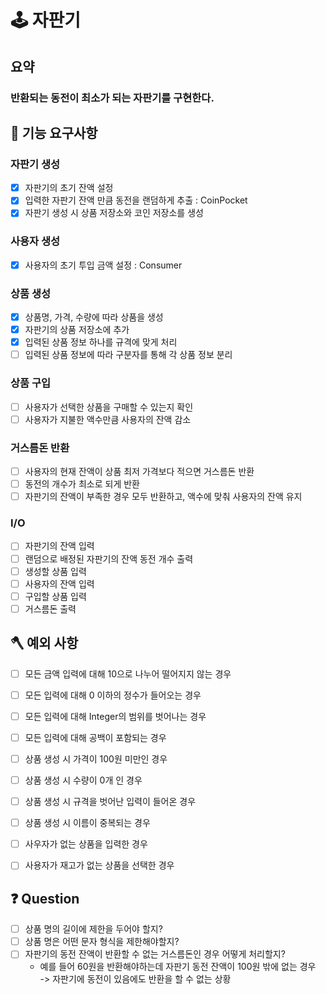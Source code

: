 # 🕹 자판기
## 요약
### 반환되는 동전이 최소가 되는 자판기를 구현한다.

## 🚀 기능 요구사항

### 자판기 생성
- [x] 자판기의 초기 잔액 설정
- [x] 입력한 자판기 잔액 만큼 동전을 랜덤하게 추출 : CoinPocket
- [x] 자판기 생성 시 상품 저장소와 코인 저장소를 생성

### 사용자 생성
- [x] 사용자의 초기 투입 금액 설정 : Consumer

### 상품 생성
- [x] 상품명, 가격, 수량에 따라 상품을 생성
- [x] 자판기의 상품 저장소에 추가
- [x] 입력된 상품 정보 하나를 규격에 맞게 처리
- [ ] 입력된 상품 정보에 따라 구분자를 통해 각 상품 정보 분리

### 상품 구입
- [ ] 사용자가 선택한 상품을 구매할 수 있는지 확인
- [ ] 사용자가 지불한 액수만큼 사용자의 잔액 감소

### 거스름돈 반환
- [ ] 사용자의 현재 잔액이 상품 최저 가격보다 적으면 거스름돈 반환
- [ ] 동전의 개수가 최소로 되게 반환
- [ ] 자판기의 잔액이 부족한 경우 모두 반환하고, 액수에 맞춰 사용자의 잔액 유지

### I/O
- [ ] 자판기의 잔액 입력
- [ ] 랜덤으로 배정된 자판기의 잔액 동전 개수 출력
- [ ] 생성할 상품 입력
- [ ] 사용자의 잔액 입력
- [ ] 구입할 상품 입력
- [ ] 거스름돈 출력

## 🪓 예외 사항
- [ ] 모든 금액 입력에 대해 10으로 나누어 떨어지지 않는 경우
- [ ] 모든 입력에 대해 0 이하의 정수가 들어오는 경우
- [ ] 모든 입력에 대해 Integer의 범위를 벗어나는 경우
- [ ] 모든 입력에 대해 공백이 포함되는 경우
- [ ] 상품 생성 시 가격이 100원 미만인 경우
- [ ] 상품 생성 시 수량이 0개 인 경우
- [ ] 상품 생성 시 규격을 벗어난 입력이 들어온 경우
- [ ] 상품 생성 시 이름이 중복되는 경우
- [ ] 사우자가 없는 상품을 입력한 경우
- [ ] 사용자가 재고가 없는 상품을 선택한 경우


## ❓ Question
- [ ] 상품 명의 길이에 제한을 두어야 할지?
- [ ] 상품 명은 어떤 문자 형식을 제한해야할지?
- [ ] 자판기의 동전 잔액이 반환할 수 없는 거스름돈인 경우 어떻게 처리할지?
  - 예를 들어 60원을 반환해야하는데 자판기 동전 잔액이 100원 밖에 없는 경우   
  -> 자판기에 동전이 있음에도 반환을 할 수 없는 상황